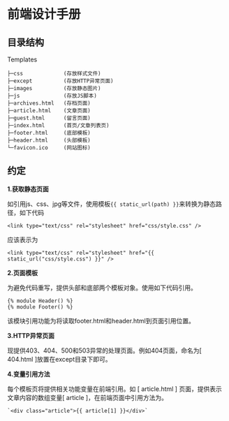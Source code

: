 前端设计手册
===

目录结构
---
Templates

	├─css             (存放样式文件)
	├─except          (存放HTTP异常页面)
	├─images          (存放静态图片)
	├─js              (存放JS脚本)
	├─archives.html   (存档页面)
	├─article.html    (文章页面)
	├─guest.html      (留言页面)
	├─index.html      (首页/文章列表页)
	├─footer.html     (底部模板)
	├─header.html     (头部模板)
	└─favicon.ico     (网站图标)

约定
---
**1.获取静态页面**

如引用js、css、jpg等文件，使用模板`{{ static_url(path) }}`来转换为静态路径，如下代码

	<link type="text/css" rel="stylesheet" href="css/style.css" />

应该表示为

	<link type="text/css" rel="stylesheet" href="{{ static_url("css/style.css") }}" />

**2.页面模板**

为避免代码重写，提供头部和底部两个模板对象。使用如下代码引用。

	{% module Header() %}
	{% module Footer() %}

该模块引用功能为将读取footer.html和header.html到页面引用位置。

**3.HTTP异常页面**

现提供403、404、500和503异常的处理页面。例如404页面，命名为[ 404.html ]放置在except目录下即可。

**4.变量引用方法**

每个模板页将提供相关功能变量在前端引用。如 [ article.html ] 页面，提供表示文章内容的数组变量[ article ]，在前端页面中引用方法为。

	`<div class="article">{{ article[1] }}</div>`